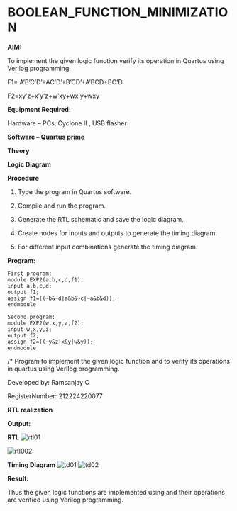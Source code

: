 # BOOLEAN_FUNCTION_MINIMIZATION

**AIM:**

To implement the given logic function verify its operation in Quartus using Verilog programming.

F1= A’B’C’D’+AC’D’+B’CD’+A’BCD+BC’D 

F2=xy’z+x’y’z+w’xy+wx’y+wxy

**Equipment Required:**

Hardware – PCs, Cyclone II , USB flasher

**Software – Quartus prime**

**Theory**

**Logic Diagram**

**Procedure**

1.	Type the program in Quartus software.

2.	Compile and run the program.

3.	Generate the RTL schematic and save the logic diagram.

4.	Create nodes for inputs and outputs to generate the timing diagram.

5.	For different input combinations generate the timing diagram.


**Program:**
```
First program:
module EXP2(a,b,c,d,f1);
input a,b,c,d;
output f1;
assign f1=((~b&~d|a&b&~c|~a&b&d));
endmodule

Second program:
module EXP2(w,x,y,z,f2);
input w,x,y,z;
output f2;
assign f2=((~y&z|x&y|w&y));
endmodule
```
/* Program to implement the given logic function and to verify its operations in quartus using Verilog programming. 

Developed by: Ramsanjay C

RegisterNumber: 212224220077


**RTL realization**

**Output:**

**RTL**
![rtl01](https://github.com/user-attachments/assets/e8b5f6aa-63ec-442c-9653-7ef0a9c28d3b)

![rtl002](https://github.com/user-attachments/assets/812f5cb3-2377-47d7-8e9a-9a8976ac003d)

**Timing Diagram**
![td01](https://github.com/user-attachments/assets/64ffbb20-23f9-4f88-bf7c-1a559471d5a1)
![td02](https://github.com/user-attachments/assets/763bf9f5-0339-4514-9a8f-4e613530e23d)


**Result:**

Thus the given logic functions are implemented using and their operations are verified using Verilog programming.

